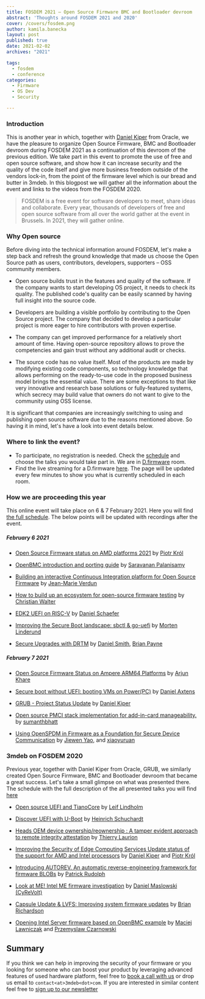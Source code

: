 ```yaml
---
title: FOSDEM 2021 – Open Source Firmware BMC and Bootloader devroom
abstract: 'Thoughts around FOSDEM 2021 and 2020'
cover: /covers/fosdem.png
author: kamila.banecka
layout: post
published: true
date: 2021-02-02
archives: "2021"

tags:
  - fosdem
  - conference
categories:
  - Firmware
  - OS Dev
  - Security

---
```

### Introduction

This is another year in which, together with [Daniel
Kiper](https://fosdem.org/2021/schedule/speaker/daniel_kiper/) from Oracle, we
have the pleasure to organize Open Source Firmware, BMC and Bootloader devroom
during FOSDEM 2021 as a continuation of this devroom of the previous edition. We
take part in this event to promote the use of free and open source software, and
show how it can increase security and the quality of the code itself and give
more business freedom outside of the vendors lock-in, from the point of the
firmware level which is our bread and butter in 3mdeb. In this blogpost we will
gather all the information about the event and links to the videos from the
FOSDEM 2020.

> FOSDEM is a free event for software developers to meet, share ideas and
collaborate. Every year, thousands of developers of free and open source
software from all over the world gather at the event in Brussels. In 2021, they
will gather online.

### Why Open source

Before diving into the technical information around FOSDEM, let's make a step
back and refresh the ground knowledge that made us choose the Open Source path
as users, contributors, developers, supporters – OSS community members.

* Open source builds trust in the features and quality of the software. If the
company wants to start developing OS project, it needs to check its quality. The
published code's quality can be easily scanned by having full insight into the
source code.

* Developers are building a visible portfolio by contributing to the Open Source
project. The company that decided to develop a particular project is more eager
to hire contributors with proven expertise.

* The company can get improved performance for a relatively short amount of time.
 Having open-source repository allows to prove the competencies and gain trust
 without any additional audit or checks.

* The source code has no value itself. Most of the products are made by
  modifying existing code components, so technology knowledge that allows
  performing on the ready-to-use code in the proposed business model brings the
  essential value. There are some exceptions to that like very innovative and
  research base solutions or fully-featured systems, which secrecy may build
  value that owners do not want to give to the community using OSS license.

It is significant that companies are increasingly switching to using and
publishing open source software due to the reasons mentioned above. So having it
in mind, let's have a look into event details below.

### Where to link the event?

* To participate, no registration is needed. Check the
[schedule](https://fosdem.org/2021/schedule/track/open_source_firmware_bmc_and_bootloader/)
and choose the talks you would take part in. We are in
[D.firmware](https://fosdem.org/2021/schedule/room/dfirmware/) room.
* Find the live streaming for a D.firmware
[here](https://fosdem.org/2021/schedule/streaming/). The page will be updated
every few minutes to show you what is currently scheduled in each room.

### How we are proceeding this year

This online event will take place on 6 & 7 February 2021. Here you will find [the full schedule](https://fosdem.org/2021/schedule/track/open_source_firmware_bmc_and_bootloader/).
The below points will be updated with recordings after the event.

##### February 6 2021

* [Open Source Firmware status on AMD platforms 2021](https://fosdem.org/2021/schedule/event/firmware_osfsoap2/) by [Piotr Król](https://twitter.com/pietrushnic)

* [OpenBMC introduction and porting guide](https://fosdem.org/2021/schedule/event/firmware_oiapg/) by [Saravanan Palanisamy](https://fosdem.org/2021/schedule/speaker/saravanan_palanisamy/)

* [Building an interactive Continuous Integration platform for Open Source Firmware](https://fosdem.org/2021/schedule/event/firmware_baicipfosf/) by [Jean-Marie Verdun](https://fosdem.org/2021/schedule/speaker/jean_marie_verdun/)

* [How to build up an ecosystem for open-source firmware testing](https://fosdem.org/2021/schedule/event/firmware_htbuaefoft/) by [Christian Walter](https://fosdem.org/2021/schedule/speaker/christian_walter/)

* [EDK2 UEFI on RISC-V](https://fosdem.org/2021/schedule/event/firmware_uor/) by [Daniel Schaefer](https://fosdem.org/2021/schedule/speaker/daniel_schaefer/)

* [Improving the Secure Boot landscape: sbctl & go-uefi](https://fosdem.org/2021/schedule/event/firmware_itsblsg/) by [Morten Linderund](https://fosdem.org/2021/schedule/speaker/morten_linderud/)

* [Secure Upgrades with DRTM](https://fosdem.org/2021/schedule/event/firmware_suwd/) by [Daniel Smith](https://fosdem.org/2021/schedule/speaker/daniel_smith/), [Brian Payne](https://fosdem.org/2021/schedule/speaker/brian_payne/)

##### February 7 2021

* [Open Source Firmware Status on Ampere ARM64 Platforms](https://fosdem.org/2021/schedule/event/firmware_osfsoaap/) by [Arjun Khare](https://fosdem.org/2021/schedule/speaker/arjun_khare/)

* [Secure boot without UEFI: booting VMs on Power(PC)](https://fosdem.org/2021/schedule/event/firmware_sbwubvop/) by [Daniel Axtens](https://fosdem.org/2021/schedule/speaker/daniel_axtens/)

* [GRUB - Project Status Update](https://fosdem.org/2021/schedule/event/firmware_gpsu/) by [Daniel Kiper](https://fosdem.org/2021/schedule/speaker/daniel_kiper/)

* [Open source PMCI stack implementation for add-in-card manageability.](https://fosdem.org/2021/schedule/event/firmware_ospsifam/) by [sumanthbhatt](https://fosdem.org/2021/schedule/speaker/sumanthbhatt/)

* [Using OpenSPDM in Firmware as a Foundation for Secure Device Communication](https://fosdem.org/2021/schedule/event/firmware_uoifaaffsdc/) by [Jiewen Yao](https://fosdem.org/2021/schedule/speaker/jiewen_yao/), and [xiaoyuruan](https://fosdem.org/2021/schedule/speaker/xiaoyuruan/)

### 3mdeb on FOSDEM 2020

Previous year, together with Daniel Kiper from Oracle, GRUB, we similarly
created Open Source Firmware, BMC and Bootloader devroom that became a great
success. Let's take a small glimpse on what was presented there. The schedule
with the full description of the all presented talks you will find
[here](https://archive.fosdem.org/2020/schedule/track/open_source_firmware_bmc_and_bootloader/)

* [Open source UEFI and TianoCore](https://www.youtube.com/watch?v=n9XtJkRRvUI) by [Leif Lindholm](https://archive.fosdem.org/2020/schedule/speaker/leif_lindholm/)

* [Discover UEFI with U-Boot](https://www.youtube.com/watch?v=PFVP4oQnaEE) by [Heinrich Schuchardt](https://archive.fosdem.org/2020/schedule/speaker/heinrich_schuchardt/)

* [Heads OEM device ownership/reownership : A tamper evident approach to remote integrity attestation](https://www.youtube.com/watch?v=oline3C-W1g) by [Thierry Laurion](https://archive.fosdem.org/2020/schedule/speaker/thierry_laurion/)

* [Improving the Security of Edge Computing Services Update status of the support for AMD and Intel processors](https://www.youtube.com/watch?v=8tYZVNz0n7E) by [Daniel Kiper](https://archive.fosdem.org/2020/schedule/speaker/daniel_kiper/) and [Piotr Król](https://archive.fosdem.org/2020/schedule/speaker/piotr_krol/)

* [Introducing AUTOREV. An automatic reverse-engineering framework for firmware BLOBs](https://www.youtube.com/watch?v=PzPxpBKa0HU) by [Patrick Rudolph](https://archive.fosdem.org/2020/schedule/speaker/patrick_rudolph/)

* [Look at ME! Intel ME firmware investigation](https://www.youtube.com/watch?v=RPC5f7EJN6U) by [Daniel Maslowski (CyReVolt)](https://archive.fosdem.org/2020/schedule/speaker/daniel_maslowski_cyrevolt/)

* [Capsule Update & LVFS: Improving system firmware updates](https://www.youtube.com/watch?v=glsIKTbfoNg) by [Brian Richardson](https://archive.fosdem.org/2020/schedule/speaker/brian_richardson/)

* [Opening Intel Server firmware based on OpenBMC example](https://www.youtube.com/watch?v=i1FiOexyKTI) by [Maciej Lawniczak](https://archive.fosdem.org/2020/schedule/speaker/maciej_lawniczak/) and [Przemyslaw Czarnowski](https://archive.fosdem.org/2020/schedule/speaker/przemyslaw_czarnowski/)

## Summary

If you think we can help in improving the security of your firmware or you
looking for someone who can boost your product by leveraging advanced features
of used hardware platform, feel free to [book a call with us](https://calendly.com/3mdeb/consulting-remote-meeting)
or drop us email to `contact<at>3mdeb<dot>com`. If you are interested in similar
content feel free to [sign up to our newsletter](http://eepurl.com/doF8GX)

